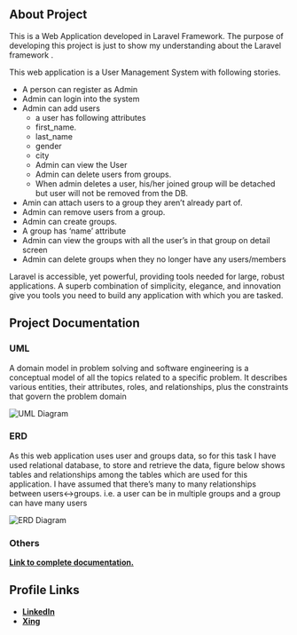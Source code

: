 
## About Project


This is a Web Application developed in Laravel Framework. The purpose of developing this project is just to show my understanding about the Laravel framework .

This web application is a User Management System with following stories.

- A person can register as Admin
- 	Admin can login into the system
- 	Admin can add users  
	- a user has following attributes 
	- first_name.
	- last_name
	- gender
	- city
	- Admin can view the User
	- Admin can delete users from groups.
	- When admin deletes a user, his/her joined group will be detached but user will not be removed from the DB.
- 	Amin can attach users to a group they aren’t already part of.
- 	Admin can remove users from a group.
- 	Admin can create groups.
- 	A group has ‘name’ attribute
- 	Admin can view the groups with all the user’s in that group on detail screen
- 	Admin can delete groups when they no longer have any users/members


Laravel is accessible, yet powerful, providing tools needed for large, robust applications. A superb combination of simplicity, elegance, and innovation give you tools you need to build any application with which you are tasked.

## Project Documentation

### UML
A domain model in problem solving and software engineering is a conceptual model of all the topics related to a specific problem. It describes various entities, their attributes, roles, and relationships, plus the constraints that govern the problem domain

![UML Diagram](https://github.com/mobeendev/UMS/blob/master/public/assets/UMS_ERD.jpg)

### ERD
As this web application uses user and groups data, so for this task I have used relational database, to store and retrieve the data, figure below shows tables and relationships among the tables which are used for this application. 
I have assumed that there’s many to many relationships between users<->groups. i.e. a user can be in multiple groups and a group can have many users

![ERD Diagram](https://github.com/mobeendev/UMS/blob/master/public/assets/UMS_ERD.jpg)


### Others
**[Link to complete documentation.](https://github.com/mobeendev/UMS/blob/master/public/assets/UMS%20Documentation.pdf)**

## Profile Links

- **[LinkedIn](https://www.linkedin.com/in/mobeendev)**
- **[Xing](https://www.xing.com/profile/abdul_mobeen3)**

